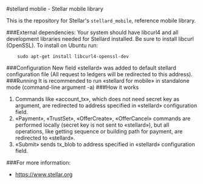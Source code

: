 #stellard moblie - Stellar mobile library

This is the repository for Stellar's `stellard_mobile`, reference mobile library.

###External dependencies:
Your system should have libcurl4 and all development libraries needed for Stellard installed. Be sure to install libcurl (OpenSSL).
To install on Ubuntu run:
```
	sudo apt-get install libcurl4-openssl-dev
```
###Configuration
New field «stellard» was added to default stellard configuration file (All request to ledgers will be redirected to this address).
###Running
It is recommended to run «stellard for mobile» in standalone mode (command-line argument -a)
###How it works
1. Commands like «account_tx», which does not need secret key as argument, are redirected to address specified in «stellard» configuration field.
2. «Payment», «TrustSet», «OfferCreate», «OfferCancel» commands are performed locally (secret key is not sent to «stellard»), but all operations, like getting sequence or building path for payment, are redirected to «stellard».
3. «Submit» sends tx_blob to address specified in «stellard» configuration field. 

###For more information:
* https://www.stellar.org
